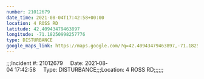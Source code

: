 ```yaml
---
number: 21012679
date_time: 2021-08-04T17:42:58+00:00
location: 4 ROSS RD
latitude: 42.40943479463897
longitude: -71.18250998257776
type: DISTURBANCE
google_maps_link: https://maps.google.com/?q=42.40943479463897,-71.18250998257776
---
```


;;;Incident #: 21012679     Date: 2021‐08‐04 17:42:58     Type: DISTURBANCE;;;Location: 4 ROSS RD;;;;;;

